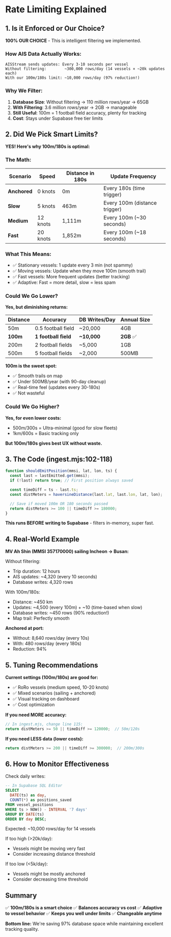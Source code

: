 # Rate Limiting Explained

## 1. Is it Enforced or Our Choice?

**100% OUR CHOICE** - This is intelligent filtering we implemented.

### How AIS Data Actually Works:
```
AISStream sends updates: Every 3-10 seconds per vessel
Without filtering:        ~300,000 rows/day (14 vessels × ~20k updates each)
With our 100m/180s limit: ~10,000 rows/day (97% reduction!)
```

### Why We Filter:
1. **Database Size**: Without filtering → 110 million rows/year → 65GB
2. **With Filtering**: 3.6 million rows/year → 2GB → manageable
3. **Still Useful**: 100m = 1 football field accuracy, plenty for tracking
4. **Cost**: Stays under Supabase free tier limits

## 2. Did We Pick Smart Limits?

**YES! Here's why 100m/180s is optimal:**

### The Math:
| Scenario | Speed | Distance in 180s | Update Frequency |
|----------|-------|------------------|------------------|
| **Anchored** | 0 knots | 0m | Every 180s (time trigger) |
| **Slow** | 5 knots | 463m | Every 100m (distance trigger) |
| **Medium** | 12 knots | 1,111m | Every 100m (~30 seconds) |
| **Fast** | 20 knots | 1,852m | Every 100m (~18 seconds) |

### What This Means:
- ✅ Stationary vessels: 1 update every 3 min (not spammy)
- ✅ Moving vessels: Update when they move 100m (smooth trail)
- ✅ Fast vessels: More frequent updates (better tracking)
- ✅ Adaptive: Fast = more detail, slow = less spam

### Could We Go Lower?
**Yes, but diminishing returns:**

| Distance | Accuracy | DB Writes/Day | Annual Size |
|----------|----------|---------------|-------------|
| 50m | 0.5 football field | ~20,000 | 4GB |
| **100m** | **1 football field** | **~10,000** | **2GB** ✅ |
| 200m | 2 football fields | ~5,000 | 1GB |
| 500m | 5 football fields | ~2,000 | 500MB |

**100m is the sweet spot:**
- ✅ Smooth trails on map
- ✅ Under 500MB/year (with 90-day cleanup)
- ✅ Real-time feel (updates every 30-180s)
- ✅ Not wasteful

### Could We Go Higher?
**Yes, for even lower costs:**
- 500m/300s = Ultra-minimal (good for slow fleets)
- 1km/600s = Basic tracking only

**But 100m/180s gives best UX without waste.**

## 3. The Code (ingest.mjs:102-118)

```javascript
function shouldEmitPosition(mmsi, lat, lon, ts) {
  const last = lastEmitted.get(mmsi);
  if (!last) return true; // First position always saved

  const timeDiff = ts - last.ts;
  const distMeters = haversineDistance(last.lat, last.lon, lat, lon);

  // Save if moved 100m OR 180 seconds passed
  return distMeters >= 100 || timeDiff >= 180000;
}
```

**This runs BEFORE writing to Supabase** - filters in-memory, super fast.

## 4. Real-World Example

**MV Ah Shin (MMSI 357170000) sailing Incheon → Busan:**

Without filtering:
- Trip duration: 12 hours
- AIS updates: ~4,320 (every 10 seconds)
- Database writes: 4,320 rows

With 100m/180s:
- Distance: ~450 km
- Updates: ~4,500 (every 100m) + ~10 (time-based when slow)
- Database writes: ~450 rows (90% reduction!)
- Map trail: Perfectly smooth

**Anchored at port:**
- Without: 8,640 rows/day (every 10s)
- With: 480 rows/day (every 180s)
- Reduction: 94%

## 5. Tuning Recommendations

**Current settings (100m/180s) are good for:**
- ✅ RoRo vessels (medium speed, 10-20 knots)
- ✅ Mixed scenarios (sailing + anchored)
- ✅ Visual tracking on dashboard
- ✅ Cost optimization

**If you need MORE accuracy:**
```javascript
// In ingest.mjs, change line 115:
return distMeters >= 50 || timeDiff >= 120000;  // 50m/120s
```

**If you need LESS data (lower costs):**
```javascript
return distMeters >= 200 || timeDiff >= 300000;  // 200m/300s
```

## 6. How to Monitor Effectiveness

Check daily writes:
```sql
-- In Supabase SQL Editor
SELECT
  DATE(ts) as day,
  COUNT(*) as positions_saved
FROM vessel_positions
WHERE ts > NOW() - INTERVAL '7 days'
GROUP BY DATE(ts)
ORDER BY day DESC;
```

Expected: ~10,000 rows/day for 14 vessels

If too high (>20k/day):
- Vessels might be moving very fast
- Consider increasing distance threshold

If too low (<5k/day):
- Vessels might be mostly anchored
- Consider decreasing time threshold

## Summary

✅ **100m/180s is a smart choice**
✅ **Balances accuracy vs cost**
✅ **Adaptive to vessel behavior**
✅ **Keeps you well under limits**
✅ **Changeable anytime**

**Bottom line:** We're saving 97% database space while maintaining excellent tracking quality.
